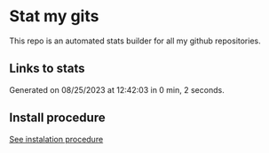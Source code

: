 # Stat my gits

This repo is an automated stats builder for all my github repositories.

## Links to stats


Generated on 08/25/2023 at 12:42:03 in 0 min, 2 seconds.

## Install procedure

[See instalation procedure](./src/install.md)
